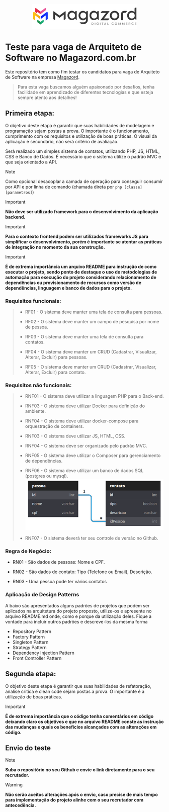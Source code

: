 <div align='center'>
 
![Magazord](image/logo-magazord.png)
 
 </div>

# Teste para vaga de Arquiteto de Software no Magazord.com.br

Este repositório tem como fim testar os candidatos para vaga de Arquiteto de Software na empresa [Magazord](https://magazord.com.br).

> Para esta vaga buscamos alguém apaixonado por desafios, tenha facilidade em aprendizado de diferentes tecnologias e que esteja sempre atento aos detalhes!

## Primeira etapa:

O objetivo deste etapa é garantir que suas habilidades de modelagem e programação sejam postas a prova. O importante é o funcionamento, cumprimento com os requisitos e utilização de boas práticas. O visual da aplicação é secundário, não será critério de avaliação.

Será realizado um simples sistema de contatos, utilizando PHP, JS, HTML, CSS e Banco de Dados. É necessário que o sistema utilize o padrão MVC e que seja orientado a API.

> [!NOTE]
> Como opcional desacoplar a camada de operação para conseguir consumir por API e por linha de comando (chamada direta por ```php [classe] [parametros]```)

> [!IMPORTANT]
> **Não deve ser utilizado framework para o desenvolvimento da aplicação backend.**

> [!IMPORTANT]
> **Para o contexto frontend podem ser utilizados frameworks JS para simplificar o desenvolvimento, porém é importante se atentar as práticas de integração no momento da sua construção.**

> [!IMPORTANT]
> **É de extrema importância um arquivo README para instrução de como executar o projeto, sendo ponto de destaque o uso de metodologias de automação para execução do projeto considerando relacionamento de dependências ou provisionamento de recursos como versão de dependências, linguagem e banco de dados para o projeto.**

### Requisitos funcionais:

> - RF01 - O sistema deve manter uma tela de consulta para pessoas.
> 
> - RF02 - O sistema deve manter um campo de pesquisa por nome de pessoa.
> 
> - RF03 - O sistema deve manter uma tela de consulta para contatos.
> 
> - RF04 - O sistema deve manter um CRUD (Cadastrar, Visualizar, Alterar, Excluir) para pessoas.
> 
> - RF05 - O sistema deve manter um CRUD (Cadastrar, Visualizar, Alterar, Excluir) para contato.

### Requisitos não funcionais:

> - RNF01 - O sistema deve utilizar a linguagem PHP para o Back-end.
> 
> - RNF03 - O sistema deve utilizar Docker para definição do ambiente.
> 
> - RNF04 - O sistema deve utilizar docker-compose para orquestração de containers.
> 
> - RNF03 - O sistema deve utilizar JS, HTML, CSS.
> 
> - RNF04 - O sistema deve ser organizado pelo padrão MVC.
> 
> - RNF05 - O sistema deve utilizar o Composer para gerenciamento de dependências.
> 
> - RNF06 - O sistema deve utilizar um banco de dados SQL (postgres ou mysql).
> ![Modelagem](image/diagrama.png)
> 
> - RNF07 - O sistema deverá ter seu controle de versão no Github.

### Regra de Negócio:

- RN01 - São dados de pessoas: Nome e CPF.

- RN02 - São dados de contato: Tipo (Telefone ou Email), Descrição.

- RN03 - Uma pessoa pode ter vários contatos

### Aplicação de Design Patterns

A baixo são apresentados alguns padrões de projetos que podem ser aplicados na arquitetura do projeto proposto, utilize-os e apresente no arquivo README.md onde, como e porque da utilização deles. Fique a vontade para incluir outros padrões e descreve-los da mesma forma

- Repository Pattern
- Factory Pattern
- Singleton Pattern
- Strategy Pattern
- Dependency Injection Pattern
- Front Controller Pattern

## Segunda etapa:

O objetivo deste etapa é garantir que suas habilidades de refatoração, analise critíca e clean code sejam postas a prova. O importante é a utilização de boas práticas.

> [!IMPORTANT]
> **É de extrema importância que o código tenha comentários em código deixando claro os objetivos e que no arquivo README conste as instrução das mudanças e quais os beneficios alcançados com as alterações em código.**

## Envio do teste

> [!NOTE]
> **Suba o repositório no seu Github e envie o link diretamente para o seu recrutador.**

> [!WARNING]
> **Não serão aceitos alterações após o envio, caso precise de mais tempo para implementação do projeto alinhe com o seu recrutador com antecedência.**
